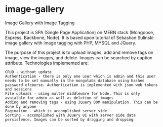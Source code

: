 # image-gallery
Image Gallery with Image Tagging

This project is SPA (Single Page Application) on MEBN stack (Mongoose, Express, Backbone, Node). It is based upon tutorial of Sebastian Sulinski: image gallery with image tagging with PHP, MYSQL and JQuery.

The purpose of this project is to upload images, add and remove tags on image, view the images, and delete. Images can be searched by caption attribute.
Technologies implemented are: 

	CRUD - without update
	Authentication - there is only one user which is admin and this user needs to be set manually in the mongolabs database using hashed password ofcourse. Authentication is implemented with json web tokens and sessions
	File uploads - using multer middleware for Node. This is only avaialble for admin as well as deletion of images
	Adding and removing tags - using JQuery DOM manipulation. This can be done by anyone
	Pagination - which is accomplished server side
	Sorting - accomplished with JQuery UI with server side data persistence. Images can be sorted by dragging and dropping
